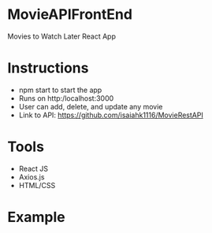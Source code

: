 # MovieAPIFrontEnd
Movies to Watch Later React App

# Instructions
* npm start to start the app
* Runs on http:/localhost:3000
* User can add, delete, and update any movie
* Link to API: https://github.com/isaiahk1116/MovieRestAPI

# Tools
* React JS
* Axios.js
* HTML/CSS

# Example


